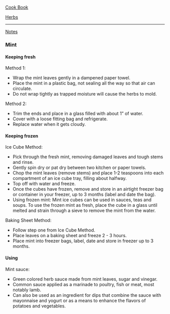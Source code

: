 [Cook Book](https://github.com/vmsmith/CookBook/blob/master/README.md)  

[Herbs](https://github.com/vmsmith/CookBook/blob/master/herbs_fresh.md)  

-----  

[Notes](https://github.com/vmsmith/CookBook/blob/master/notes.md)  

### Mint  

#### Keeping fresh  

Method 1:  
* Wrap the mint leaves gently in a dampened paper towel.
* Place the mint in a plastic bag, not sealing all the way so that air can circulate. 
* Do not wrap tightly as trapped moisture will cause the herbs to mold.

Method 2:
* Trim the ends and place in a glass filled with about 1” of water.  
* Cover with a loose fitting bag and refrigerate.  
* Replace water when it gets cloudy.

#### Keeping frozen   

Ice Cube Method: 
* Pick through the fresh mint, removing damaged leaves and tough stems and rinse.  
* Gently spin dry or pat dry between two kitchen or paper towels.  
* Chop the mint leaves (remove stems) and place 1-2 teaspoons into each compartment of an ice cube tray, filling about halfway.  
* Top off with water and freeze.  
* Once the cubes have frozen, remove and store in an airtight freezer bag or container in your freezer, up to 3 months (label and date the bag). 
* Using frozen mint: Mint ice cubes can be used in sauces, teas and soups. To use the frozen mint as fresh, place the cube in a glass until melted and strain through a sieve to remove the mint from the water.

Baking Sheet Method:
* Follow step one from Ice Cube Method.  
* Place leaves on a baking sheet and freeze 2 - 3 hours.  
* Place mint into freezer bags, label, date and store in freezer up to 3 months.

#### Using  

Mint sauce:  
* Green colored herb sauce made from mint leaves, sugar and vinegar.   
* Common sauce applied as a marinade to poultry, fish or meat, most notably lamb.  
* Can also be used as an ingredient for dips that combine the sauce with mayonnaise and yogurt or as a means to enhance the flavors of potatoes and vegetables.    

